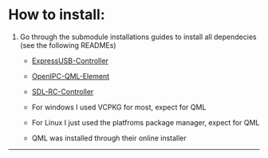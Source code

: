 # How to install:
1. Go through the submodule installations guides to install all dependecies (see the following READMEs)
    - [ExpressUSB-Controller](https://github.com/Hanjocl/ExpressUSB-Controller)
    - [OpenIPC-QML-Element](https://github.com/Hanjocl/OpenIPC-QML-Element)
    - [SDL-RC-Controller](https://github.com/Hanjocl/SDL-RC-Controller)
  
    - For windows I used VCPKG for most, expect for QML
    - For Linux I just used the platfroms package manager, expect for QML
    - QML was installed through their online installer

---
